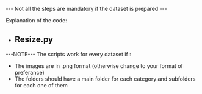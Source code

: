 --- Not all the steps are mandatory if the dataset is prepared ---

Explanation of the code:
  - Resize.py
    -- 


---NOTE---
The scripts work for every dataset if :

  - The images are in .png format (otherwise change to your format of preferance)
  - The folders should have a main folder for each category and subfolders for each one of them

